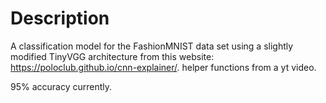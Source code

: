 # Description
A classification model for the FashionMNIST data set using a slightly modified TinyVGG architecture from this website: https://poloclub.github.io/cnn-explainer/.
helper functions from a yt video.<br/>

95% accuracy currently.
